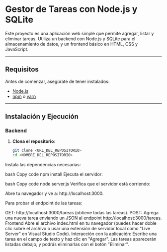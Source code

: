 # Gestor de Tareas con Node.js y SQLite

Este proyecto es una aplicación web simple que permite agregar, listar y eliminar tareas. Utiliza un backend con Node.js y SQLite para el almacenamiento de datos, y un frontend básico en HTML, CSS y JavaScript.

---

## **Requisitos**
Antes de comenzar, asegúrate de tener instalados:
- [Node.js](https://nodejs.org/)
- [npm](https://www.npmjs.com/) o [yarn](https://yarnpkg.com/)

---

## **Instalación y Ejecución**

### **Backend**
1. **Clona el repositorio**:
   ```bash
   git clone <URL_DEL_REPOSITORIO>
   cd <NOMBRE_DEL_REPOSITORIO>
Instala las dependencias necesarias:

bash
Copy code
npm install
Ejecuta el servidor:

bash
Copy code
node server.js
Verifica que el servidor está corriendo:

Abre tu navegador y ve a: http://localhost:3000.

Para probar el endpoint de las tareas:

GET: http://localhost:3000/tareas (obtiene todas las tareas).
POST: Agrega una nueva tarea enviando un JSON al endpoint http://localhost:3000/tareas.
Frontend
Abre el archivo index.html en tu navegador (puedes hacer doble clic sobre el archivo o usar una extensión de servidor local como "Live Server" en Visual Studio Code).
Interacción con la aplicación:
Escribe una tarea en el campo de texto y haz clic en "Agregar".
Las tareas aparecerán listadas debajo, y podrás eliminarlas con el botón "Eliminar".

